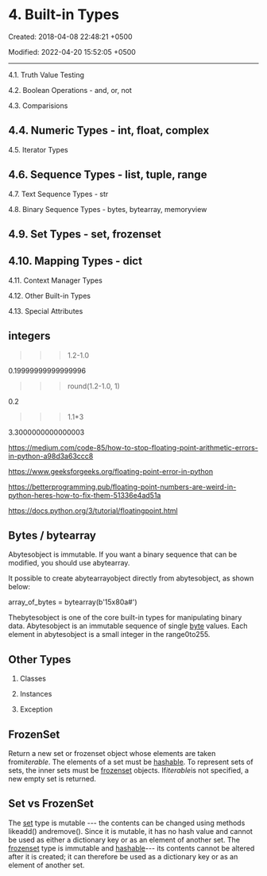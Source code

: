 # 4. Built-in Types

Created: 2018-04-08 22:48:21 +0500

Modified: 2022-04-20 15:52:05 +0500

---

4.1. Truth Value Testing

4.2. Boolean Operations - and, or, not

4.3. Comparisions

## 4.4. Numeric Types - int, float, complex

4.5. Iterator Types

## 4.6. Sequence Types - list, tuple, range

4.7. Text Sequence Types - str

4.8. Binary Sequence Types - bytes, bytearray, memoryview

## 4.9. Set Types - set, frozenset

## 4.10. Mapping Types - dict

4.11. Context Manager Types

4.12. Other Built-in Types

4.13. Special Attributes

## integers

>>> 1.2-1.0

0.19999999999999996

>>> round(1.2-1.0, 1)

0.2

>>> 1.1*3

3.3000000000000003

<https://medium.com/code-85/how-to-stop-floating-point-arithmetic-errors-in-python-a98d3a63ccc8>

<https://www.geeksforgeeks.org/floating-point-error-in-python>

<https://betterprogramming.pub/floating-point-numbers-are-weird-in-python-heres-how-to-fix-them-51336e4ad51a>

<https://docs.python.org/3/tutorial/floatingpoint.html>

## Bytes / bytearray

Abytesobject is immutable. If you want a binary sequence that can be modified, you should use abytearray.

It possible to create abytearrayobject directly from abytesobject, as shown below:

array_of_bytes = bytearray(b'15x80a#')

Thebytesobject is one of the core built-in types for manipulating binary data. Abytesobject is an immutable sequence of single [byte](https://en.wikipedia.org/wiki/Byte) values. Each element in abytesobject is a small integer in the range0to255.

## Other Types

1. Classes

2. Instances

3. Exception

## FrozenSet

Return a new set or frozenset object whose elements are taken from*iterable*. The elements of a set must be [hashable](https://docs.python.org/3/glossary.html#term-hashable). To represent sets of sets, the inner sets must be [frozenset](https://docs.python.org/3/library/stdtypes.html#frozenset) objects. If*iterable*is not specified, a new empty set is returned.

## Set vs FrozenSet

The [set](https://docs.python.org/3/library/stdtypes.html#set) type is mutable --- the contents can be changed using methods likeadd() andremove(). Since it is mutable, it has no hash value and cannot be used as either a dictionary key or as an element of another set. The [frozenset](https://docs.python.org/3/library/stdtypes.html#frozenset) type is immutable and [hashable](https://docs.python.org/3/glossary.html#term-hashable)--- its contents cannot be altered after it is created; it can therefore be used as a dictionary key or as an element of another set.

